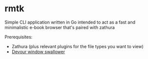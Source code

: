 # rmtk
Simple CLI application written in Go intended to act as a fast and minimalistic e-book browser that's paired with zathura

Prerequisites:
- Zathura (plus relevant plugins for the file types you want to view)
- [Devour window swallower](https://github.com/salman-abedin/devour)
